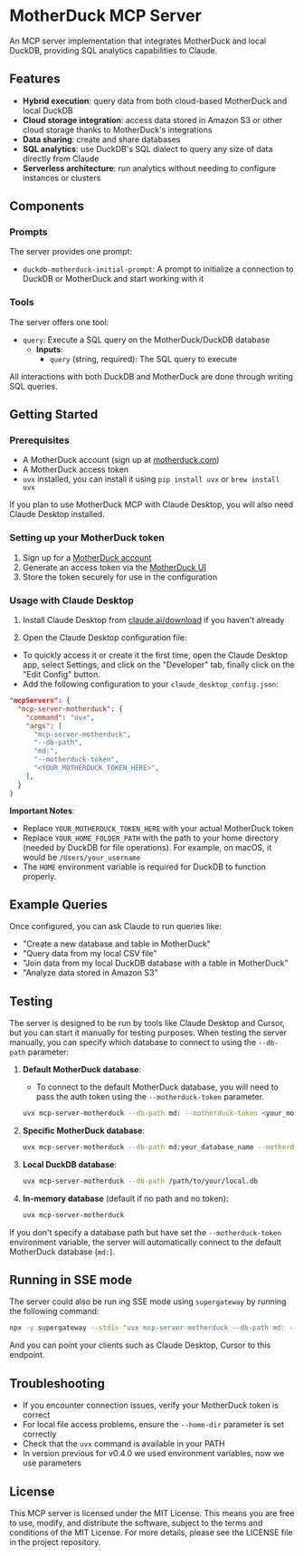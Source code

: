 # MotherDuck MCP Server

An MCP server implementation that integrates MotherDuck and local DuckDB, providing SQL analytics capabilities to Claude.

## Features

- **Hybrid execution**: query data from both cloud-based MotherDuck and local DuckDB
- **Cloud storage integration**: access data stored in Amazon S3 or other cloud storage thanks to MotherDuck's integrations
- **Data sharing**: create and share databases
- **SQL analytics**: use DuckDB's SQL dialect to query any size of data directly from Claude
- **Serverless architecture**: run analytics without needing to configure instances or clusters

## Components

### Prompts

The server provides one prompt:

- `duckdb-motherduck-initial-prompt`: A prompt to initialize a connection to DuckDB or MotherDuck and start working with it

### Tools

The server offers one tool:

- `query`: Execute a SQL query on the MotherDuck/DuckDB database
  - **Inputs**:
    - `query` (string, required): The SQL query to execute

All interactions with both DuckDB and MotherDuck are done through writing SQL queries.

## Getting Started

### Prerequisites

- A MotherDuck account (sign up at [motherduck.com](https://motherduck.com))
- A MotherDuck access token
- `uvx` installed, you can install it using `pip install uvx` or `brew install uvx`

If you plan to use MotherDuck MCP with Claude Desktop, you will also need Claude Desktop installed.

### Setting up your MotherDuck token

1. Sign up for a [MotherDuck account](https://app.motherduck.com/?auth_flow=signup)
2. Generate an access token via the [MotherDuck UI](https://app.motherduck.com/settings/tokens?auth_flow=signup)
3. Store the token securely for use in the configuration

### Usage with Claude Desktop

1. Install Claude Desktop from [claude.ai/download](https://claude.ai/download) if you haven't already

2. Open the Claude Desktop configuration file:

- To quickly access it or create it the first time, open the Claude Desktop app, select Settings, and click on the "Developer" tab, finally click on the "Edit Config" button.
- Add the following configuration to your `claude_desktop_config.json`:

```json
"mcpServers": {
  "mcp-server-motherduck": {
    "command": "uvx",
    "args": [
      "mcp-server-motherduck",
      "--db-path",
      "md:",
      "--motherduck-token",
      "<YOUR_MOTHERDUCK_TOKEN_HERE>",
    ],
  }
}
```

**Important Notes**:

- Replace `YOUR_MOTHERDUCK_TOKEN_HERE` with your actual MotherDuck token
- Replace `YOUR_HOME_FOLDER_PATH` with the path to your home directory (needed by DuckDB for file operations). For example, on macOS, it would be `/Users/your_username`
- The `HOME` environment variable is required for DuckDB to function properly.

## Example Queries

Once configured, you can ask Claude to run queries like:

- "Create a new database and table in MotherDuck"
- "Query data from my local CSV file"
- "Join data from my local DuckDB database with a table in MotherDuck"
- "Analyze data stored in Amazon S3"

## Testing

The server is designed to be run by tools like Claude Desktop and Cursor, but you can start it manually for testing purposes. When testing the server manually, you can specify which database to connect to using the `--db-path` parameter:

1. **Default MotherDuck database**:

   - To connect to the default MotherDuck database, you will need to pass the auth token using the `--motherduck-token` parameter.

   ```bash
   uvx mcp-server-motherduck --db-path md: --motherduck-token <your_motherduck_token>
   ```

2. **Specific MotherDuck database**:

   ```bash
   uvx mcp-server-motherduck --db-path md:your_database_name --motherduck-token <your_motherduck_token>
   ```

3. **Local DuckDB database**:

   ```bash
   uvx mcp-server-motherduck --db-path /path/to/your/local.db
   ```

4. **In-memory database** (default if no path and no token):

   ```bash
   uvx mcp-server-motherduck
   ```

If you don't specify a database path but have set the `--motherduck-token` environment variable, the server will automatically connect to the default MotherDuck database (`md:`).

## Running in SSE mode

The server could also be run ing SSE mode using `supergateway` by running the following command:

```bash
npx -y supergateway --stdio "uvx mcp-server-motherduck --db-path md: --motherduck-token <your_motherduck_token>"
```

And you can point your clients such as Claude Desktop, Cursor to this endpoint.

## Troubleshooting

- If you encounter connection issues, verify your MotherDuck token is correct
- For local file access problems, ensure the `--home-dir` parameter is set correctly
- Check that the `uvx` command is available in your PATH
- In version previous for v0.4.0 we used environment variables, now we use parameters

## License

This MCP server is licensed under the MIT License. This means you are free to use, modify, and distribute the software, subject to the terms and conditions of the MIT License. For more details, please see the LICENSE file in the project repository.

